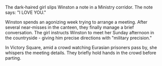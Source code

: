 The dark-haired girl slips Winston a note in a Ministry corridor. The note says: "I LOVE YOU."

Winston spends an agonizing week trying to arrange a meeting. After several near-misses in the canteen, they finally manage a brief conversation. The girl instructs Winston to meet her Sunday afternoon in the countryside - giving him precise directions with "military precision."

In Victory Square, amid a crowd watching Eurasian prisoners pass by, she whispers the meeting details. They briefly hold hands in the crowd before parting.